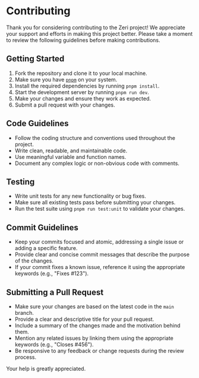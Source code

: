 # Contributing

Thank you for considering contributing to the Zeri project! We appreciate your support and efforts in making this project better. Please take a moment to review the following guidelines before making contributions.

## Getting Started

1. Fork the repository and clone it to your local machine.
2. Make sure you have [`pnpm`](https://pnpm.io/) on your system.
3. Install the required dependencies by running `pnpm install`.
4. Start the development server by running `pnpm run dev`.
5. Make your changes and ensure they work as expected.
6. Submit a pull request with your changes.

## Code Guidelines

- Follow the coding structure and conventions used throughout the project.
- Write clean, readable, and maintainable code.
- Use meaningful variable and function names.
- Document any complex logic or non-obvious code with comments.

## Testing

- Write unit tests for any new functionality or bug fixes.
- Make sure all existing tests pass before submitting your changes.
- Run the test suite using `pnpm run test:unit` to validate your changes.

## Commit Guidelines

- Keep your commits focused and atomic, addressing a single issue or adding a specific feature.
- Provide clear and concise commit messages that describe the purpose of the changes.
- If your commit fixes a known issue, reference it using the appropriate keywords (e.g., "Fixes #123").

## Submitting a Pull Request

- Make sure your changes are based on the latest code in the `main` branch.
- Provide a clear and descriptive title for your pull request.
- Include a summary of the changes made and the motivation behind them.
- Mention any related issues by linking them using the appropriate keywords (e.g., "Closes #456").
- Be responsive to any feedback or change requests during the review process.

Your help is greatly appreciated.
